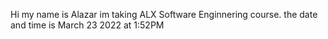 Hi my name is Alazar im taking ALX Software Enginnering course. the date and time is March 23 2022 at 1:52PM
